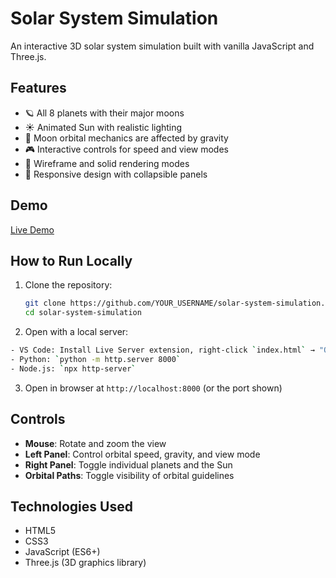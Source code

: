 # Solar System Simulation

An interactive 3D solar system simulation built with vanilla JavaScript and Three.js.

## Features

- 🪐 All 8 planets with their major moons
- ☀️ Animated Sun with realistic lighting
- 🌙 Moon orbital mechanics are affected by gravity
- 🎮 Interactive controls for speed and view modes
- 🔄 Wireframe and solid rendering modes
- 📱 Responsive design with collapsible panels

## Demo

[Live Demo](https://mariranasinghe.github.io/Solar-System-Simulation/)

## How to Run Locally

1. Clone the repository:
   ```bash
   git clone https://github.com/YOUR_USERNAME/solar-system-simulation.git
   cd solar-system-simulation

2. Open with a local server:

```bash
- VS Code: Install Live Server extension, right-click `index.html` → "Open with Live Server"
- Python: `python -m http.server 8000`
- Node.js: `npx http-server`
```

3. Open in browser at `http://localhost:8000` (or the port shown)

## Controls

- **Mouse**: Rotate and zoom the view
- **Left Panel**: Control orbital speed, gravity, and view mode
- **Right Panel**: Toggle individual planets and the Sun
- **Orbital Paths**: Toggle visibility of orbital guidelines


## Technologies Used

- HTML5
- CSS3
- JavaScript (ES6+)
- Three.js (3D graphics library)
